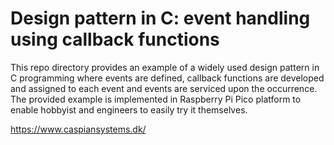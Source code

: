 # Design pattern in C: event handling using callback functions
This repo directory provides an example of a widely used design pattern in C programming where events are 
defined, callback functions are developed and assigned to each event and events are serviced upon the 
occurrence. The provided example is implemented in Raspberry Pi Pico platform to enable hobbyist and 
engineers to easily try it themselves.

https://www.caspiansystems.dk/